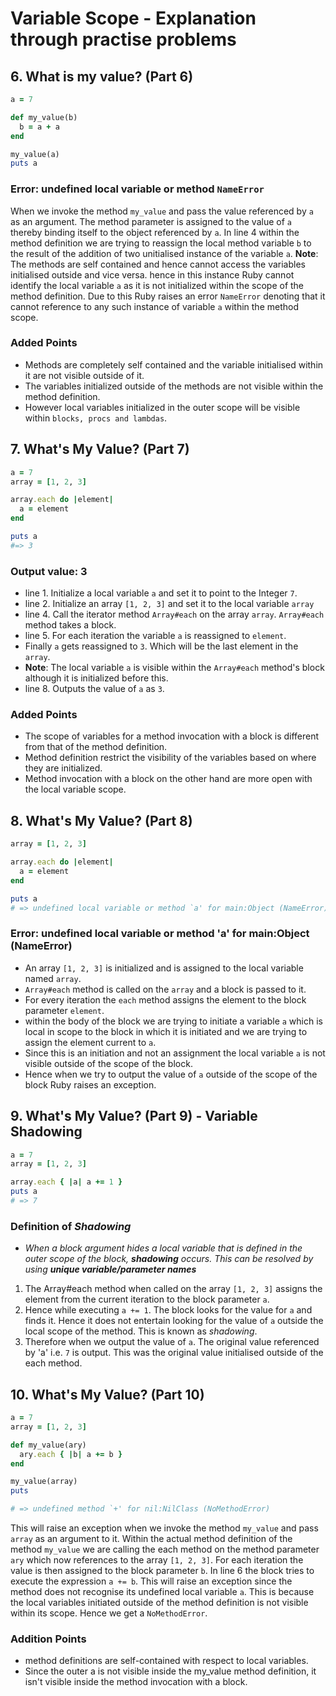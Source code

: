 # Variable Scope - Explanation through practise problems

## 6. What is my value? (Part 6)

```ruby
a = 7

def my_value(b)
  b = a + a
end

my_value(a)
puts a
```

### Error: undefined local variable or method `NameError`

When we invoke the method `my_value` and pass the value referenced by `a` as an argument. The method parameter is assigned to the value of `a` thereby binding itself to the object referenced  by `a`. In line 4 within the method definition we are trying to reassign the local method variable `b` to the result of the addition of two unitialised instance of the variable `a`. **Note**: The methods are self contained and hence cannot access the variables initialised outside and vice versa. hence in this instance Ruby cannot identify the local variable `a` as it is not initialized within the scope of the method definition. Due to this Ruby raises an error `NameError` denoting that it cannot reference to any such instance of variable `a` within the method scope.

### Added Points
- Methods are completely self contained and the variable initialised within it are not visible outside of it.
- The variables initialized outside of the methods are not visible within the method definition.
- However local variables initialized in the outer scope will be visible within `blocks, procs and lambdas`.

## 7. What's My Value? (Part 7)

```ruby
a = 7
array = [1, 2, 3]

array.each do |element|
  a = element
end

puts a
#=> 3
```

### Output value: 3

- line 1. Initialize a local variable `a` and set it to point to the Integer `7`.
- line 2. Initialize an array `[1, 2, 3]` and set it to the local variable `array`
- line 4. Call the iterator method `Array#each` on the array `array`. `Array#each` method takes a block.
- line 5. For each iteration the variable `a` is reassigned to `element`.
- Finally `a` gets reassigned to `3`. Which will be the last element in the `array`.
- **Note**: The local variable `a` is visible within the `Array#each` method's block although it is initialized before this.
- line 8. Outputs the value of `a` as `3`.

### Added Points
- The scope of variables for a method invocation with a block is different from that of the method definition.
- Method definition restrict the visibility of the variables based on where they are initialized.
- Method invocation with a block on the other hand are more open with the local variable scope.

## 8. What's My Value? (Part 8)
```ruby
array = [1, 2, 3]

array.each do |element|
  a = element
end

puts a
# => undefined local variable or method `a' for main:Object (NameError)
```

### Error: undefined local variable or method 'a' for main:Object (NameError)

- An array `[1, 2, 3]` is initialized and is assigned to the local variable named `array`.
- `Array#each` method is called on the `array` and a block is passed to it.
- For every iteration the `each` method assigns the element to the block parameter `element`.
- within the body of the block we are trying to initiate a variable `a` which is local in scope to the block in which it is initiated and we are trying to assign the element current to `a`.
- Since this is an initiation and not an assignment the local variable `a` is not visible outside of the scope of the block.
- Hence when we try to output the value of `a` outside of the scope of the block Ruby raises an exception.

## 9. What's My Value? (Part 9) - Variable Shadowing

```ruby
a = 7
array = [1, 2, 3]

array.each { |a| a += 1 }
puts a
# => 7
```
### Definition of *Shadowing*
- *When a block argument hides a local variable that is defined in the outer scope of the block, __shadowing__ occurs. This can be resolved by using __unique variable/parameter names__*

1. The Array#each method when called on the array `[1, 2, 3]` assigns the element from the current iteration to the block parameter `a`.
2. Hence while executing `a += 1`. The block looks for the value for `a` and finds it. Hence it does not entertain looking for the value of `a` outside the local scope of the method. This is known as *shadowing*.
3. Therefore when we output the value of `a`. The original value referenced by 'a' i.e. `7` is output. This was the original value initialised outside of the each method.

## 10. What's My Value? (Part 10)
```ruby
a = 7
array = [1, 2, 3]

def my_value(ary)
  ary.each { |b| a += b }
end

my_value(array)
puts

# => undefined method `+' for nil:NilClass (NoMethodError)
```
This will raise an exception when we invoke the method `my_value` and pass `array` as an argument to it. Within the actual method definition of the method `my_value` we are calling the each method on the method parameter `ary` which now references to the array `[1, 2, 3]`. For each iteration the value is then assigned to the block parameter `b`. In line 6 the block tries to execute the expression `a += b`. This will raise an exception since the method does not recognise its undefined local variable `a`. This is because the local variables initiated outside of the method definition is not visible within its scope. Hence we get a `NoMethodError`.

### Addition Points

- method definitions are self-contained with respect to local variables.
- Since the outer a is not visible inside the my_value method definition, it isn't visible inside the method invocation with a block.
